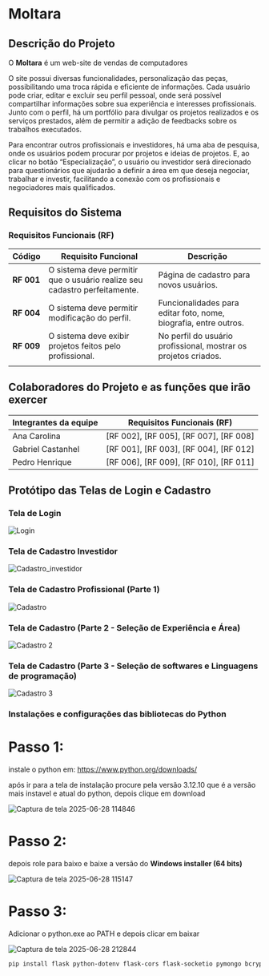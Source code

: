 # Moltara


## Descrição do Projeto

O **Moltara** é um web-site de vendas de computadores

O site possui diversas funcionalidades, personalização das peças, possibilitando uma troca rápida e eficiente de informações. Cada usuário pode criar, editar e excluir seu perfil pessoal, onde será possível compartilhar informações sobre sua experiência e interesses profissionais. Junto com o perfil, há um portfólio para divulgar os projetos realizados e os serviços prestados, além de permitir a adição de feedbacks sobre os trabalhos executados.

Para encontrar outros profissionais e investidores, há uma aba de pesquisa, onde os usuários podem procurar por projetos e ideias de projetos. E, ao clicar no botão “Especialização”, o usuário ou investidor será direcionado para questionários que ajudarão a definir a área em que deseja negociar, trabalhar e investir, facilitando a conexão com os profissionais e negociadores mais qualificados.

## Requisitos do Sistema

### Requisitos Funcionais (RF)


| Código      | Requisito Funcional                                                                 | Descrição                                                                                      |
|-------------|-------------------------------------------------------------------------------------|------------------------------------------------------------------------------------------------|
| **RF 001**  | O sistema deve permitir que o usuário realize seu cadastro perfeitamente.           | Página de cadastro para novos usuários.                                                       |                                                                                               
| **RF 004**  | O sistema deve permitir modificação do perfil.                                      | Funcionalidades para editar foto, nome, biografia, entre outros.                              |        
| **RF 009**  | O sistema deve exibir projetos feitos pelo profissional.                            | No perfil do usuário profissional, mostrar os projetos criados.                               |                                               
                                      |
## Colaboradores do Projeto e as funções que irão exercer

| Integrantes da equipe | Requisitos Funcionais (RF)                |
|-----------------------|-------------------------------------------|
| Ana Carolina          | [RF 002], [RF 005], [RF 007], [RF 008]    |
| Gabriel Castanhel     | [RF 001], [RF 003], [RF 004], [RF 012]    |
| Pedro Henrique        | [RF 006], [RF 009], [RF 010], [RF 011]    |
## Protótipo das Telas de Login e Cadastro

### Tela de Login
![Login](./3-fase-sa/public/img/Login.png)

### Tela de Cadastro  Investidor
![Cadastro_investidor](./3-fase-sa/public/img/Tela_cadastro_investidor.png)

### Tela de Cadastro  Profissional (Parte 1)
![Cadastro](./3-fase-sa/public/img/Tela_cadastro_profissional_1.png)

### Tela de Cadastro (Parte 2 - Seleção de Experiência e Área)
![Cadastro 2](./3-fase-sa/public/img/Tela_cadastro_profissional_2.png)

### Tela de Cadastro (Parte 3 - Seleção de softwares e Linguagens de programação)
![Cadastro 3](./3-fase-sa/public/img/Tela_cadastro_prossional_3.png)

### Instalações e configurações das bibliotecas do Python




# Passo 1:

instale o python em: https://www.python.org/downloads/

após ir para a tela de instalação procure pela versão 3.12.10 que é a versão mais instavel e atual do python, depois clique em download

![Captura de tela 2025-06-28 114846](https://github.com/user-attachments/assets/cc11915a-699f-4c49-a4b6-ffe2302f451d)

# Passo 2:

depois role para baixo e baixe a versão do **Windows installer (64 bits)**

![Captura de tela 2025-06-28 115147](https://github.com/user-attachments/assets/b9cdfccd-f074-4063-a2a7-e4e202c7b824)

# Passo 3:
Adicionar o python.exe ao PATH e depois clicar em baixar

![Captura de tela 2025-06-28 212844](https://github.com/user-attachments/assets/15043e46-8c73-4602-8d56-608c337e276b)


```bash
pip install flask python-dotenv flask-cors flask-socketio pymongo bcrypt requests google-auth werkzeug
```
